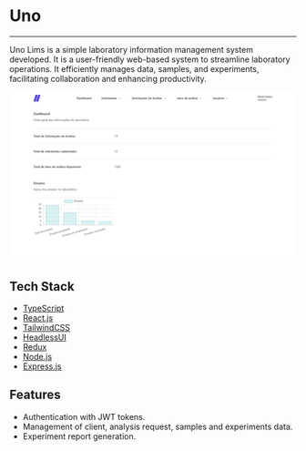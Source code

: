 # Uno
---

Uno Lims is a simple laboratory information management system developed. It is a user-friendly web-based system to streamline laboratory operations. It efficiently manages data, samples, and experiments, facilitating collaboration and enhancing productivity.

![Uno Lims](./.github/images/Uno.png)

## Tech Stack 

- [TypeScript](https://www.typescriptlang.org/)
- [React.js](https://react.dev/)
- [TailwindCSS](https://tailwindcss.com)
- [HeadlessUI](https://headlessui.com/)
- [Redux](https://redux.js.org/)
- [Node.js](https://nodejs.org/en)
- [Express.js](https://expressjs.com/)

## Features

- Authentication with JWT tokens.
- Management of client, analysis request, samples and experiments data.
- Experiment report generation.
